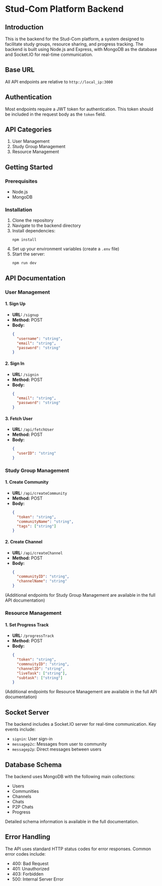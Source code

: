 # Stud-Com Platform Backend

## Introduction

This is the backend for the Stud-Com platform, a system designed to facilitate study groups, resource sharing, and progress tracking. The backend is built using Node.js and Express, with MongoDB as the database and Socket.IO for real-time communication.

## Base URL

All API endpoints are relative to `http://local_ip:3000`

## Authentication

Most endpoints require a JWT token for authentication. This token should be included in the request body as the `token` field.

## API Categories

1. User Management
2. Study Group Management
3. Resource Management

## Getting Started

### Prerequisites

- Node.js
- MongoDB

### Installation

1. Clone the repository
2. Navigate to the backend directory
3. Install dependencies:
   ```
   npm install
   ```
4. Set up your environment variables (create a `.env` file)
5. Start the server:
   ```
   npm run dev
   ```

## API Documentation

### User Management

#### 1. Sign Up
- **URL:** `/signup`
- **Method:** POST
- **Body:**
  ```json
  {
    "username": "string",
    "email": "string",
    "password": "string"
  }
  ```

#### 2. Sign In
- **URL:** `/signin`
- **Method:** POST
- **Body:**
  ```json
  {
    "email": "string",
    "password": "string"
  }
  ```

#### 3. Fetch User
- **URL:** `/api/fetchUser`
- **Method:** POST
- **Body:**
  ```json
  {
    "userID": "string"
  }
  ```

### Study Group Management

#### 1. Create Community
- **URL:** `/api/createCommunity`
- **Method:** POST
- **Body:**
  ```json
  {
    "token": "string",
    "communityName": "string",
    "tags": ["string"]
  }
  ```

#### 2. Create Channel
- **URL:** `/api/createChannel`
- **Method:** POST
- **Body:**
  ```json
  {
    "communityID": "string",
    "channelName": "string"
  }
  ```

(Additional endpoints for Study Group Management are available in the full API documentation)

### Resource Management

#### 1. Set Progress Track
- **URL:** `/progressTrack`
- **Method:** POST
- **Body:**
  ```json
  {
    "token": "string",
    "commnuityID": "string",
    "channelID": "string",
    "liveTask": ["string"],
    "subtask": ["string"]
  }
  ```

(Additional endpoints for Resource Management are available in the full API documentation)

## Socket Server

The backend includes a Socket.IO server for real-time communication. Key events include:

- `signin`: User sign-in
- `messagep2c`: Messages from user to community
- `messagep2p`: Direct messages between users

## Database Schema

The backend uses MongoDB with the following main collections:

- Users
- Communities
- Channels
- Chats
- P2P Chats
- Progress

Detailed schema information is available in the full documentation.

## Error Handling

The API uses standard HTTP status codes for error responses. Common error codes include:

- 400: Bad Request
- 401: Unauthorized
- 403: Forbidden
- 500: Internal Server Error

